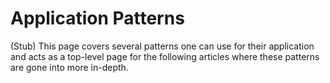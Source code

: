 # Application Patterns

(Stub)
This page covers several patterns one can use for their application and acts as a top-level page for the following articles where these patterns are gone into more in-depth.
